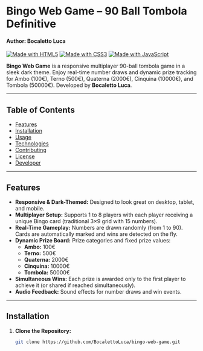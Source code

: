 # Bingo Web Game – 90 Ball Tombola Definitive
#### Author: Bocaletto Luca

[![Made with HTML5](https://img.shields.io/badge/Made%20with-HTML5-E34F26?logo=html5&logoColor=white)](https://www.w3.org/html/)
[![Made with CSS3](https://img.shields.io/badge/Made%20with-CSS3-1572B6?logo=css3&logoColor=white)](https://www.w3.org/Style/CSS/)
[![Made with JavaScript](https://img.shields.io/badge/Made%20with-JavaScript-F7DF1E?logo=javascript&logoColor=black)](https://developer.mozilla.org/en-US/docs/Web/JavaScript)

**Bingo Web Game** is a responsive multiplayer 90-ball tombola game in a sleek dark theme. Enjoy real-time number draws and dynamic prize tracking for Ambo (100€), Terno (500€), Quaterna (2000€), Cinquina (10000€), and Tombola (50000€). Developed by **Bocaletto Luca**.

---

## Table of Contents

- [Features](#features)
- [Installation](#installation)
- [Usage](#usage)
- [Technologies](#technologies)
- [Contributing](#contributing)
- [License](#license)
- [Developer](#developer)

---

## Features

- **Responsive & Dark-Themed:** Designed to look great on desktop, tablet, and mobile.
- **Multiplayer Setup:** Supports 1 to 8 players with each player receiving a unique Bingo card (traditional 3×9 grid with 15 numbers).
- **Real-Time Gameplay:** Numbers are drawn randomly (from 1 to 90). Cards are automatically marked and wins are detected on the fly.
- **Dynamic Prize Board:** Prize categories and fixed prize values:
  - **Ambo:** 100€
  - **Terno:** 500€
  - **Quaterna:** 2000€
  - **Cinquina:** 10000€
  - **Tombola:** 50000€
- **Simultaneous Wins:** Each prize is awarded only to the first player to achieve it (or shared if reached simultaneously).
- **Audio Feedback:** Sound effects for number draws and win events.

---

## Installation

1. **Clone the Repository:**

   ```bash
   git clone https://github.com/BocalettoLuca/bingo-web-game.git
